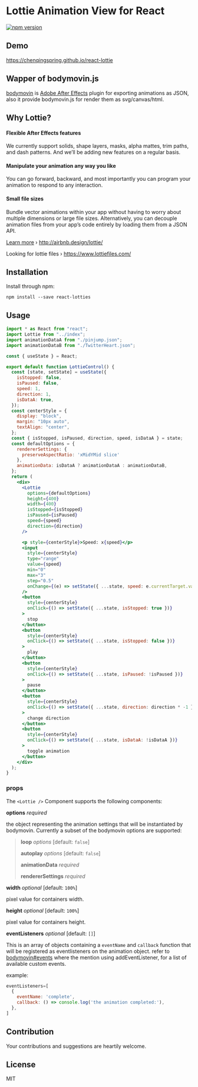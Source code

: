 # Lottie Animation View for React

[![npm version](https://badge.fury.io/js/react-lottie.svg)](http://badge.fury.io/js/react-lottie)

## Demo
https://chenqingspring.github.io/react-lottie

## Wapper of bodymovin.js

[bodymovin](https://github.com/bodymovin/bodymovin) is [Adobe After Effects](http://www.adobe.com/products/aftereffects.html) plugin for exporting animations as JSON, also it provide bodymovin.js for render them as svg/canvas/html.

## Why Lottie?

#### Flexible After Effects features
We currently support solids, shape layers, masks, alpha mattes, trim paths, and dash patterns. And we’ll be adding new features on a regular basis.

#### Manipulate your animation any way you like
You can go forward, backward, and most importantly you can program your animation to respond to any interaction.

#### Small file sizes
Bundle vector animations within your app without having to worry about multiple dimensions or large file sizes. Alternatively, you can decouple animation files from your app’s code entirely by loading them from a JSON API.

[Learn more](http://airbnb.design/introducing-lottie/) › http://airbnb.design/lottie/

Looking for lottie files › https://www.lottiefiles.com/

## Installation

Install through npm:
```
npm install --save react-lotties
```

## Usage

```jsx
import * as React from "react";
import Lottie from "../index";
import animationDataA from "./pinjump.json";
import animationDataB from "./TwitterHeart.json";

const { useState } = React;

export default function LottieControl() {
  const [state, setState] = useState({
    isStopped: false,
    isPaused: false,
    speed: 1,
    direction: 1,
    isDataA: true,
  });
  const centerStyle = {
    display: "block",
    margin: "10px auto",
    textAlign: "center",
  };
  const { isStopped, isPaused, direction, speed, isDataA } = state;
  const defaultOptions = {
    rendererSettings: {
      preserveAspectRatio: 'xMidYMid slice'
    },
    animationData: isDataA ? animationDataA : animationDataB,
  };
  return (
    <div>
      <Lottie
        options={defaultOptions}
        height={400}
        width={400}
        isStopped={isStopped}
        isPaused={isPaused}
        speed={speed}
        direction={direction}
      />

      <p style={centerStyle}>Speed: x{speed}</p>
      <input
        style={centerStyle}
        type="range"
        value={speed}
        min="0"
        max="3"
        step="0.5"
        onChange={(e) => setState({ ...state, speed: e.currentTarget.value })}
      />
      <button
        style={centerStyle}
        onClick={() => setState({ ...state, isStopped: true })}
      >
        stop
      </button>
      <button
        style={centerStyle}
        onClick={() => setState({ ...state, isStopped: false })}
      >
        play
      </button>
      <button
        style={centerStyle}
        onClick={() => setState({ ...state, isPaused: !isPaused })}
      >
        pause
      </button>
      <button
        style={centerStyle}
        onClick={() => setState({ ...state, direction: direction * -1 })}
      >
        change direction
      </button>
      <button
        style={centerStyle}
        onClick={() => setState({ ...state, isDataA: !isDataA })}
      >
        toggle animation
      </button>
    </div>
  );
}

```

### props
The `<Lottie />` Component supports the following components:

**options** *required*

the object representing the animation settings that will be instantiated by bodymovin. Currently a subset of the bodymovin options are supported:

>**loop** *options* [default: `false`]
>
>**autoplay** *options* [default: `false`]
>
>**animationData** *required*
>
>**rendererSettings** *required* 

**width** *optional* [default: `100%`]

pixel value for containers width.

**height** *optional* [default: `100%`]

pixel value for containers height.

**eventListeners** *optional* [default: `[]`]

This is an array of objects containing a `eventName` and `callback` function that will be registered as  eventlisteners on the animation object. refer to [bodymovin#events](https://github.com/bodymovin/bodymovin#events) where the mention using addEventListener, for a list of available custom events.

example:
```jsx
eventListeners=[
  {
    eventName: 'complete',
    callback: () => console.log('the animation completed:'),
  },
]
```
## Contribution
Your contributions and suggestions are heartily welcome.

## License
MIT

